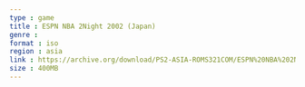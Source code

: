 ```yaml
---
type : game
title : ESPN NBA 2Night 2002 (Japan)
genre : 
format : iso
region : asia
link : https://archive.org/download/PS2-ASIA-ROMS321COM/ESPN%20NBA%202Night%202002%20%28Japan%29.7z
size : 400MB
---
```

